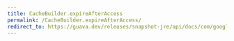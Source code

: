 ```yaml
---
title: CacheBuilder.expireAfterAccess
permalink: /CacheBuilder.expireAfterAccess/
redirect_to: https://guava.dev/releases/snapshot-jre/api/docs/com/google/common/cache/CacheBuilder.html#expireAfterAccess-java.time.Duration-
---
```

